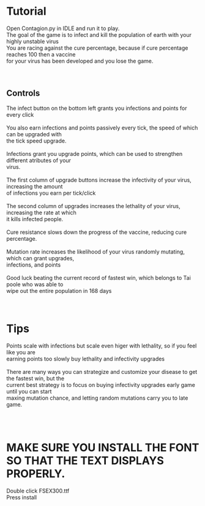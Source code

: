 # Tutorial
Open Contagion.py in IDLE and run it to play. <br /> 
The goal of the game is to infect and kill the population of earth with your highly unstable virus <br /> 
You are racing against the cure percentage, because if cure percentage reaches 100 then a vaccine <br /> 
for your virus has been developed and you lose the game. <br /> 
<br /> 
<br /> 
## Controls
The infect button on the bottom left grants you infections and points for every click <br /> 
<br /> 
You also earn infections and points passively every tick, the speed of which can be upgraded with <br /> 
the tick speed upgrade. <br /> 
<br /> 
Infections grant you upgrade points, which can be used to strengthen different atributes of your <br /> 
virus. <br /> 
<br /> 
The first column of upgrade buttons increase the infectivity of your virus, increasing the amount <br /> 
of infections you earn per tick/click <br /> 
<br /> 
The second column of upgrades increases the lethality of your virus, increasing the rate at which <br /> 
it kills infected people. <br /> 
<br /> 
Cure resistance slows down the progress of the vaccine, reducing cure percentage. <br /> 
<br /> 
Mutation rate increases the likelihood of your virus randomly mutating, which can grant upgrades, <br /> 
infections, and points <br /> 
<br /> 
Good luck beating the current record of fastest win, which belongs to Tai poole who was able to <br /> 
wipe out the entire population in 168 days <br /> 
<br /> 
<br /> 
# Tips
Points scale with infections but scale even higer with lethality, so if you feel like you are <br /> 
earning points too slowly buy lethality and infectivity upgrades <br /> 
<br /> 
There are many ways you can strategize and customize your disease to get the fastest win, but the <br /> 
current best strategy is to focus on buying infectivity upgrades early game until you can start <br /> 
maxing mutation chance, and letting random mutations carry you to late game.


<br /> 
<br /> 

# MAKE SURE YOU INSTALL THE FONT SO THAT THE TEXT DISPLAYS PROPERLY. 
Double click FSEX300.ttf <br /> 
Press install
